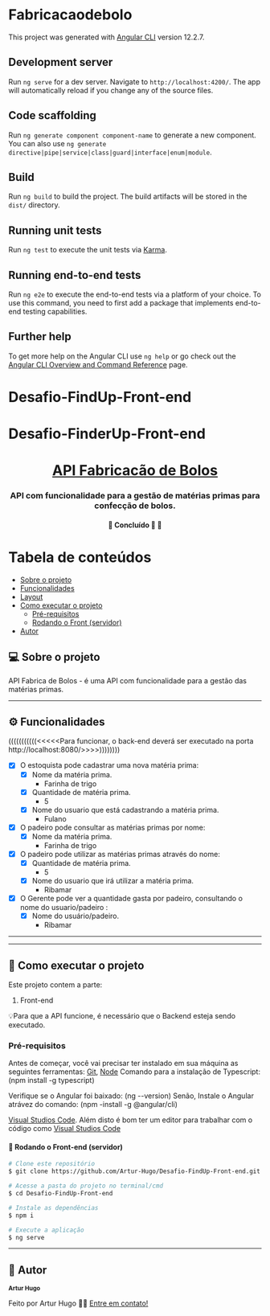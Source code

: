 # Fabricacaodebolo

This project was generated with [Angular CLI](https://github.com/angular/angular-cli) version 12.2.7.

## Development server

Run `ng serve` for a dev server. Navigate to `http://localhost:4200/`. The app will automatically reload if you change any of the source files.

## Code scaffolding

Run `ng generate component component-name` to generate a new component. You can also use `ng generate directive|pipe|service|class|guard|interface|enum|module`.

## Build

Run `ng build` to build the project. The build artifacts will be stored in the `dist/` directory.

## Running unit tests

Run `ng test` to execute the unit tests via [Karma](https://karma-runner.github.io).

## Running end-to-end tests

Run `ng e2e` to execute the end-to-end tests via a platform of your choice. To use this command, you need to first add a package that implements end-to-end testing capabilities.

## Further help

To get more help on the Angular CLI use `ng help` or go check out the [Angular CLI Overview and Command Reference](https://angular.io/cli) page.
# Desafio-FindUp-Front-end


# Desafio-FinderUp-Front-end

<h1 align="center">
    <a href="#" alt="Api Fabricação de Bolos"> API Fabricacão de Bolos </a>
</h1>

<h3 align="center">
    API com funcionalidade para a gestão de matérias primas para confecção de bolos. 
</h3>


<h4 align="center">
	🚧   Concluído 🚀 🚧
</h4>

Tabela de conteúdos
=================
<!--ts-->
   * [Sobre o projeto](#-sobre-o-projeto)
   * [Funcionalidades](#-funcionalidades)
   * [Layout](#-layout)
   * [Como executar o projeto](#-como-executar-o-projeto)
     * [Pré-requisitos](#pré-requisitos)
     * [Rodando o Front (servidor)](#user-content--rodando-o-backend-servidor)
   * [Autor](#-autor)
 
<!--te-->


## 💻 Sobre o projeto

API Fabrica de Bolos - é uma API com funcionalidade para a gestão das matérias primas.

---

## ⚙️ Funcionalidades

(((((((((((<<<<<Para funcionar, o back-end deverá ser executado na porta http://localhost:8080/>>>>))))))))

- [x] O estoquista pode cadastrar uma nova matéria prima:
  - [x] Nome da matéria prima.
    - Farinha de trigo
  - [x] Quantidade de matéria prima.
    - 5
  - [x] Nome do usuario que está cadastrando a matéria prima.
    - Fulano
	


- [x] O padeiro pode consultar as matérias primas por nome:
  - [x] Nome da matéria prima.
    - Farinha de trigo
	


- [x] O padeiro pode utilizar as matérias primas através do nome:
  - [x] Quantidade de matéria prima.
    - 5
  - [x] Nome do usuario que irá utilizar a matéria prima.
    - Ribamar
	

- [x] O Gerente pode ver a quantidade gasta por padeiro, consultando o nome do usuario/padeiro :
  - [x] Nome do usuário/padeiro.
	- Ribamar 
	 


---

---

## 🚀 Como executar o projeto

Este projeto contem a parte:
1. Front-end 

💡Para que a API funcione, é necessário que o Backend esteja sendo executado.

### Pré-requisitos

Antes de começar, você vai precisar ter instalado em sua máquina as seguintes ferramentas:
[Git](https://git-scm.com), [Node](https://nodejs.org/en/)
Comando para a instalação de Typescript: (npm install -g typescript)

Verifique se o Angular foi baixado: (ng --version)
Senão, Instale o Angular atrávez do comando: (npm -install -g @angular/cli)


[Visual Studios Code](https://code.visualstudio.com/docs/?dv=win). 
Além disto é bom ter um editor para trabalhar com o código como [Visual Studios Code](https://code.visualstudio.com/docs/?dv=win)

#### 🎲 Rodando o Front-end (servidor)

```bash
# Clone este repositório
$ git clone https://github.com/Artur-Hugo/Desafio-FindUp-Front-end.git

# Acesse a pasta do projeto no terminal/cmd
$ cd Desafio-FindUp-Front-end

# Instale as dependências
$ npm i

# Execute a aplicação 
$ ng serve
```

---


## 🦸 Autor

 <sub><b>Artur Hugo</b></sub>



Feito por Artur Hugo 👋🏽 [Entre em contato!](https://www.linkedin.com/in/artur-hugo/)
